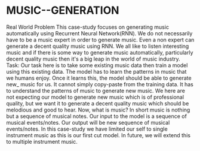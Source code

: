 # MUSIC--GENERATION
Real World Problem
This case-study focuses on generating music automatically using Recurrent Neural Network(RNN). We do not necessarily have to be a music expert in order to generate music. Even a non expert can generate a decent quality music using RNN. We all like to listen interesting music and if there is some way to generate music automatically, particularly decent quality music then it's a big leap in the world of music industry. Task: Our task here is to take some existing music data then train a model using this existing data. The model has to learn the patterns in music that we humans enjoy. Once it learns this, the model should be able to generate new_ music for us. It cannot simply copy-paste from the training data. It has to understand the patterns of music to generate new music. We here are not expecting our model to generate new music which is of professional quality, but we want it to generate a decent quality music which should be melodious and good to hear. Now, what is music? In short music is nothing but a sequence of musical notes. Our input to the model is a sequence of musical events/notes. Our output will be new sequence of musical events/notes. In this case-study we have limited our self to single instrument music as this is our first cut model. In future, we will extend this to multiple instrument music.
